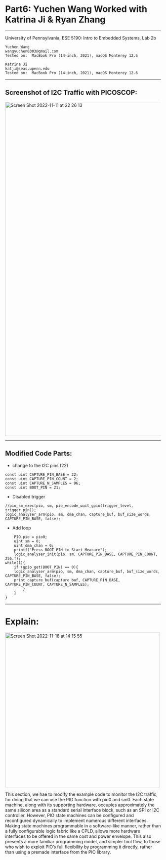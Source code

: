 # Part6: Yuchen Wang Worked with Katrina Ji & Ryan Zhang

---
University of Pennsylvania, ESE 5190: Intro to Embedded Systems, Lab 2b

    Yuchen Wang
    wangyuchen0303@gmail.com
    Tested on:  MacBook Pro (14-inch, 2021), macOS Monterey 12.6
    
    Katrina Ji
    katji@seas.upenn.edu
    Tested on:  MacBook Pro (14-inch, 2021), macOS Monterey 12.6
---

## Screenshot of I2C Traffic with PICOSCOP:

<img width="1082" alt="Screen Shot 2022-11-11 at 22 26 13" src="https://user-images.githubusercontent.com/105755054/201454238-e920eb79-c6d7-41d2-92c3-8fb67922b359.png">

---

## Modified Code Parts:

- change to the I2C pins (22)

```
const uint CAPTURE_PIN_BASE = 22;
const uint CAPTURE_PIN_COUNT = 2;
const uint CAPTURE_N_SAMPLES = 96;
const uint BOOT_PIN = 21;

```

- Disabled trigger

```
//pio_sm_exec(pio, sm, pio_encode_wait_gpio(trigger_level, trigger_pin));
logic_analyser_arm(pio, sm, dma_chan, capture_buf, buf_size_words, CAPTURE_PIN_BASE, false);
```

- Add loop
```
    PIO pio = pio0;
    uint sm = 0;
    uint dma_chan = 0;
    printf("Press BOOT PIN to Start Measure");
    logic_analyser_init(pio, sm, CAPTURE_PIN_BASE, CAPTURE_PIN_COUNT, 256.f);
while(1){
    if (gpio_get(BOOT_PIN) == 0){
    logic_analyser_arm(pio, sm, dma_chan, capture_buf, buf_size_words, CAPTURE_PIN_BASE, false);
    print_capture_buf(capture_buf, CAPTURE_PIN_BASE, CAPTURE_PIN_COUNT, CAPTURE_N_SAMPLES);
        }
    }
}
```
---

# Explain:

<img width="501" alt="Screen Shot 2022-11-18 at 14 15 55" src="https://user-images.githubusercontent.com/105755054/202784746-fb92f981-fe74-4799-99be-c2db7d1d2b91.png">

This section, we hae to modify the example code to monitor the I2C traffic, for doing that we can use the PIO function with pio0 and sm0. Each state machine, along with its supporting hardware, occupies approximately the same silicon area as a standard serial interface block, such as an SPI or I2C controller. However, PIO state machines can be configured and reconfigured dynamically to implement numerous different interfaces. Making state machines programmable in a software-like manner, rather than a fully configurable logic fabric like a CPLD, allows more hardware interfaces to be offered in the same cost and power envelope. This also presents a more familiar programming model, and simpler tool flow, to those who wish to exploit PIO’s full flexibility by programming it directly, rather than using a premade interface from the PIO library.
